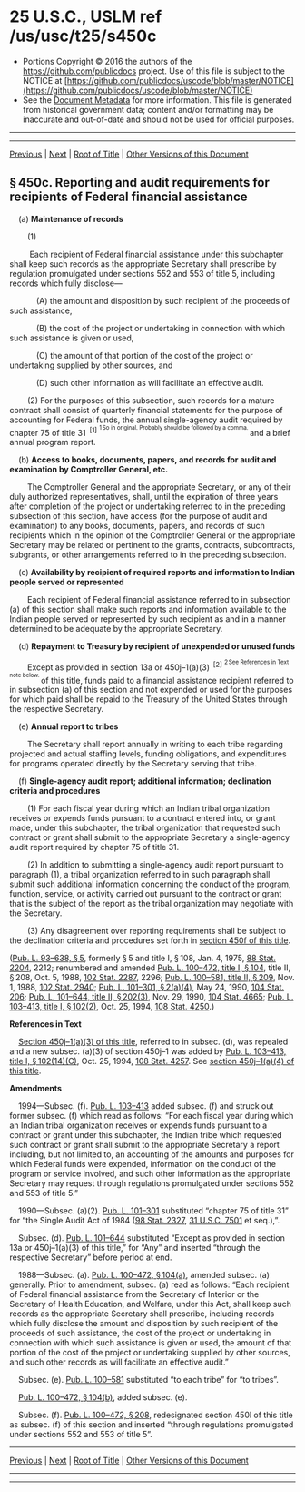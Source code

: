 ---
---

# 25 U.S.C., USLM ref /us/usc/t25/s450c

* Portions Copyright © 2016 the authors of the https://github.com/publicdocs project.
  Use of this file is subject to the NOTICE at [https://github.com/publicdocs/uscode/blob/master/NOTICE](https://github.com/publicdocs/uscode/blob/master/NOTICE)
* See the [Document Metadata](././../../../../..//README.md) for more information.
  This file is generated from historical government data; content and/or formatting may be inaccurate and out-of-date and should not be used for official purposes.

----------
----------

[Previous](./../../../../..//us/usc/t25/ch14/schII/m__us_usc_t25_s450b.md) | [Next](./../../../../..//us/usc/t25/ch14/schII/m__us_usc_t25_s450d.md) | [Root of Title](./../../../../../) | [Other Versions of this Document](https://publicdocs.github.io/go/links?ns=uslm&ref=%2Fus%2Fusc%2Ft25%2Fs450c)

## § 450c. Reporting and audit requirements for recipients of Federal financial assistance

    (a) __Maintenance of records__ 

        (1)

         Each recipient of Federal financial assistance under this subchapter shall keep such records as the appropriate Secretary shall prescribe by regulation promulgated under sections 552 and 553 of title 5, including records which fully disclose—

            (A) the amount and disposition by such recipient of the proceeds of such assistance,

            (B) the cost of the project or undertaking in connection with which such assistance is given or used,

            (C) the amount of that portion of the cost of the project or undertaking supplied by other sources, and

            (D) such other information as will facilitate an effective audit.

        (2) For the purposes of this subsection, such records for a mature contract shall consist of quarterly financial statements for the purpose of accounting for Federal funds, the annual single-agency audit required by chapter 75 of title 31  <sup>\[1\]</sup>  <sup><sup> 1 So in original. Probably should be followed by a comma. </sup></sup>  and a brief annual program report.

    (b) __Access to books, documents, papers, and records for audit and examination by Comptroller General, etc.__ 

        The Comptroller General and the appropriate Secretary, or any of their duly authorized representatives, shall, until the expiration of three years after completion of the project or undertaking referred to in the preceding subsection of this section, have access (for the purpose of audit and examination) to any books, documents, papers, and records of such recipients which in the opinion of the Comptroller General or the appropriate Secretary may be related or pertinent to the grants, contracts, subcontracts, subgrants, or other arrangements referred to in the preceding subsection.

    (c) __Availability by recipient of required reports and information to Indian people served or repre­sented__ 

        Each recipient of Federal financial assistance referred to in subsection (a) of this section shall make such reports and information available to the Indian people served or represented by such recipient as and in a manner determined to be adequate by the appropriate Secretary.

    (d) __Repayment to Treasury by recipient of unexpended or unused funds__ 

        Except as provided in section 13a or 450j–1(a)(3)  <sup>\[2\]</sup>  <sup><sup> 2 See References in Text note below. </sup></sup>  of this title, funds paid to a financial assistance recipient referred to in subsection (a) of this section and not expended or used for the purposes for which paid shall be repaid to the Treasury of the United States through the respective Secretary.

    (e) __Annual report to tribes__ 

        The Secretary shall report annually in writing to each tribe regarding projected and actual staffing levels, funding obligations, and expenditures for programs operated directly by the Secretary serving that tribe.

    (f) __Single-agency audit report; additional information; declination criteria and procedures__ 

        (1) For each fiscal year during which an Indian tribal organization receives or expends funds pursuant to a contract entered into, or grant made, under this subchapter, the tribal organization that requested such contract or grant shall submit to the appropriate Secretary a single-agency audit report required by chapter 75 of title 31.

        (2) In addition to submitting a single-agency audit report pursuant to paragraph (1), a tribal organization referred to in such paragraph shall submit such additional information concerning the conduct of the program, function, service, or activity carried out pursuant to the contract or grant that is the subject of the report as the tribal organization may negotiate with the Secretary.

        (3) Any disagreement over reporting requirements shall be subject to the declination criteria and procedures set forth in [section 450f of this title][/us/usc/t25/s450f].

([Pub. L. 93–638, § 5][/us/pl/93/638/s5], formerly § 5 and title I, § 108, Jan. 4, 1975, [88 Stat. 2204][/us/stat/88/2204], 2212; renumbered and amended [Pub. L. 100–472, title I, § 104][/us/pl/100/472/s104], title II, § 208, Oct. 5, 1988, [102 Stat. 2287][/us/stat/102/2287], 2296; [Pub. L. 100–581, title II, § 209][/us/pl/100/581/s209], Nov. 1, 1988, [102 Stat. 2940][/us/stat/102/2940]; [Pub. L. 101–301, § 2(a)(4)][/us/pl/101/301/s2/a/4], May 24, 1990, [104 Stat. 206][/us/stat/104/206]; [Pub. L. 101–644, title II, § 202(3)][/us/pl/101/644/s202/3], Nov. 29, 1990, [104 Stat. 4665][/us/stat/104/4665]; [Pub. L. 103–413, title I, § 102(2)][/us/pl/103/413/s102/2], Oct. 25, 1994, [108 Stat. 4250][/us/stat/108/4250].)

 __References in Text__ 

    [Section 450j–1(a)(3) of this title][/us/usc/t25/s450j–1/a/3], referred to in subsec. (d), was repealed and a new subsec. (a)(3) of section 450j–1 was added by [Pub. L. 103–413, title I, § 102(14)(C)][/us/pl/103/413/s102/14/C], Oct. 25, 1994, [108 Stat. 4257][/us/stat/108/4257]. See [section 450j–1(a)(4) of this title][/us/usc/t25/s450j–1/a/4].

 __Amendments__ 

    1994—Subsec. (f). [Pub. L. 103–413][/us/pl/103/413] added subsec. (f) and struck out former subsec. (f) which read as follows: “For each fiscal year during which an Indian tribal organization receives or expends funds pursuant to a contract or grant under this subchapter, the Indian tribe which requested such contract or grant shall submit to the appropriate Secretary a report including, but not limited to, an accounting of the amounts and purposes for which Federal funds were expended, information on the conduct of the program or service involved, and such other information as the appropriate Secretary may request through regulations promulgated under sections 552 and 553 of title 5.”

    1990—Subsec. (a)(2). [Pub. L. 101–301][/us/pl/101/301] substituted “chapter 75 of title 31” for “the Single Audit Act of 1984 ([98 Stat. 2327][/us/stat/98/2327], [31 U.S.C. 7501][/us/usc/t31/s7501] et seq.),”.

    Subsec. (d). [Pub. L. 101–644][/us/pl/101/644] substituted “Except as provided in section 13a or 450j–1(a)(3) of this title,” for “Any” and inserted “through the respective Secretary” before period at end.

    1988—Subsec. (a). [Pub. L. 100–472, § 104(a)][/us/pl/100/472/s104/a], amended subsec. (a) generally. Prior to amendment, subsec. (a) read as follows: “Each recipient of Federal financial assistance from the Secretary of Interior or the Secretary of Health Education, and Welfare, under this Act, shall keep such records as the appropriate Secretary shall prescribe, including records which fully disclose the amount and disposition by such recipient of the proceeds of such assistance, the cost of the project or undertaking in connection with which such assistance is given or used, the amount of that portion of the cost of the project or undertaking supplied by other sources, and such other records as will facilitate an effective audit.”

    Subsec. (e). [Pub. L. 100–581][/us/pl/100/581] substituted “to each tribe” for “to tribes”.

    [Pub. L. 100–472, § 104(b)][/us/pl/100/472/s104/b], added subsec. (e).

    Subsec. (f). [Pub. L. 100–472, § 208][/us/pl/100/472/s208], redesignated section 450l of this title as subsec. (f) of this section and inserted “through regulations promulgated under sections 552 and 553 of title 5”.

----------

[Previous](./../../../../..//us/usc/t25/ch14/schII/m__us_usc_t25_s450b.md) | [Next](./../../../../..//us/usc/t25/ch14/schII/m__us_usc_t25_s450d.md) | [Root of Title](./../../../../../) | [Other Versions of this Document](https://publicdocs.github.io/go/links?ns=uslm&ref=%2Fus%2Fusc%2Ft25%2Fs450c)

----------
----------

[/us/usc/t25/s450f]: https://publicdocs.github.io/go/links?ns=uslm&ref=%2Fus%2Fusc%2Ft25%2Fs450f
[/us/pl/93/638/s5]: https://publicdocs.github.io/go/links?ns=uslm&ref=%2Fus%2Fpl%2F93%2F638%2Fs5
[/us/stat/88/2204]: https://publicdocs.github.io/go/links?ns=uslm&ref=%2Fus%2Fstat%2F88%2F2204
[/us/pl/100/472/s104]: https://publicdocs.github.io/go/links?ns=uslm&ref=%2Fus%2Fpl%2F100%2F472%2Fs104
[/us/stat/102/2287]: https://publicdocs.github.io/go/links?ns=uslm&ref=%2Fus%2Fstat%2F102%2F2287
[/us/pl/100/581/s209]: https://publicdocs.github.io/go/links?ns=uslm&ref=%2Fus%2Fpl%2F100%2F581%2Fs209
[/us/stat/102/2940]: https://publicdocs.github.io/go/links?ns=uslm&ref=%2Fus%2Fstat%2F102%2F2940
[/us/pl/101/301/s2/a/4]: https://publicdocs.github.io/go/links?ns=uslm&ref=%2Fus%2Fpl%2F101%2F301%2Fs2%2Fa%2F4
[/us/stat/104/206]: https://publicdocs.github.io/go/links?ns=uslm&ref=%2Fus%2Fstat%2F104%2F206
[/us/pl/101/644/s202/3]: https://publicdocs.github.io/go/links?ns=uslm&ref=%2Fus%2Fpl%2F101%2F644%2Fs202%2F3
[/us/stat/104/4665]: https://publicdocs.github.io/go/links?ns=uslm&ref=%2Fus%2Fstat%2F104%2F4665
[/us/pl/103/413/s102/2]: https://publicdocs.github.io/go/links?ns=uslm&ref=%2Fus%2Fpl%2F103%2F413%2Fs102%2F2
[/us/stat/108/4250]: https://publicdocs.github.io/go/links?ns=uslm&ref=%2Fus%2Fstat%2F108%2F4250
[/us/usc/t25/s450j–1/a/3]: https://publicdocs.github.io/go/links?ns=uslm&ref=%2Fus%2Fusc%2Ft25%2Fs450j%E2%80%931%2Fa%2F3
[/us/pl/103/413/s102/14/C]: https://publicdocs.github.io/go/links?ns=uslm&ref=%2Fus%2Fpl%2F103%2F413%2Fs102%2F14%2FC
[/us/stat/108/4257]: https://publicdocs.github.io/go/links?ns=uslm&ref=%2Fus%2Fstat%2F108%2F4257
[/us/usc/t25/s450j–1/a/4]: https://publicdocs.github.io/go/links?ns=uslm&ref=%2Fus%2Fusc%2Ft25%2Fs450j%E2%80%931%2Fa%2F4
[/us/pl/103/413]: https://publicdocs.github.io/go/links?ns=uslm&ref=%2Fus%2Fpl%2F103%2F413
[/us/pl/101/301]: https://publicdocs.github.io/go/links?ns=uslm&ref=%2Fus%2Fpl%2F101%2F301
[/us/stat/98/2327]: https://publicdocs.github.io/go/links?ns=uslm&ref=%2Fus%2Fstat%2F98%2F2327
[/us/usc/t31/s7501]: https://publicdocs.github.io/go/links?ns=uslm&ref=%2Fus%2Fusc%2Ft31%2Fs7501
[/us/pl/101/644]: https://publicdocs.github.io/go/links?ns=uslm&ref=%2Fus%2Fpl%2F101%2F644
[/us/pl/100/472/s104/a]: https://publicdocs.github.io/go/links?ns=uslm&ref=%2Fus%2Fpl%2F100%2F472%2Fs104%2Fa
[/us/pl/100/581]: https://publicdocs.github.io/go/links?ns=uslm&ref=%2Fus%2Fpl%2F100%2F581
[/us/pl/100/472/s104/b]: https://publicdocs.github.io/go/links?ns=uslm&ref=%2Fus%2Fpl%2F100%2F472%2Fs104%2Fb
[/us/pl/100/472/s208]: https://publicdocs.github.io/go/links?ns=uslm&ref=%2Fus%2Fpl%2F100%2F472%2Fs208


